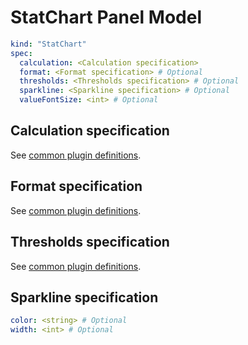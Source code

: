 # StatChart Panel Model

```yaml
kind: "StatChart"
spec:
  calculation: <Calculation specification>
  format: <Format specification> # Optional
  thresholds: <Thresholds specification> # Optional
  sparkline: <Sparkline specification> # Optional
  valueFontSize: <int> # Optional
```

## Calculation specification

See [common plugin definitions](https://github.com/perses/perses/blob/main/docs/plugins/common.md#calculation-specification).

## Format specification

See [common plugin definitions](https://github.com/perses/perses/blob/main/docs/plugins/common.md#format-specification).

## Thresholds specification

See [common plugin definitions](https://github.com/perses/perses/blob/main/docs/plugins/common.md#thresholds-specification).

## Sparkline specification

```yaml
color: <string> # Optional
width: <int> # Optional
```
